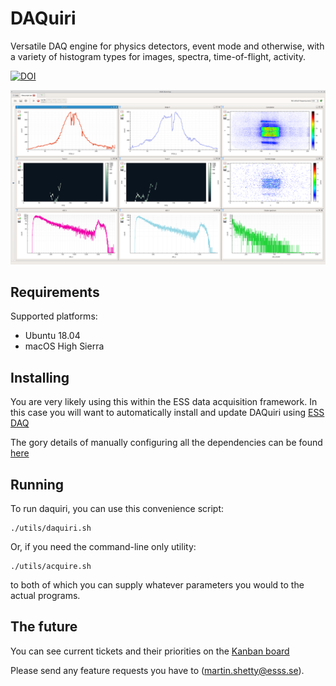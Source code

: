# DAQuiri
Versatile DAQ engine for physics detectors, event mode and otherwise, with a variety of histogram types for images, spectra, time-of-flight, activity.

[![DOI](https://zenodo.org/badge/94489375.svg)](https://zenodo.org/badge/latestdoi/94489375)

![screenshot](screenshot.png)

## Requirements

Supported platforms:
- Ubuntu 18.04
- macOS High Sierra

## Installing

You are very likely using this within the ESS data acquisition framework. In this case you will want to automatically install and update DAQuiri using [ESS DAQ](https://github.com/ess-dmsc/essdaq)

The gory details of manually configuring all the dependencies can be found [here](manual_building.md)

## Running

To run daquiri, you can use this convenience script:
```
./utils/daquiri.sh
```
Or, if you need the command-line only utility:
```
./utils/acquire.sh
```
to both of which you can supply whatever parameters you would to the actual programs.

## The future

You can see current tickets and their priorities on the [Kanban board](https://github.com/ess-dmsc/daquiri/projects/1)

Please send any feature requests you have to (martin.shetty@esss.se).
